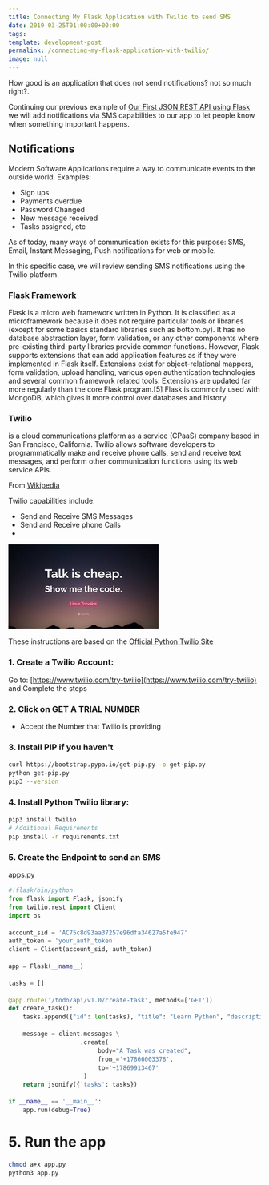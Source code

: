 ```yaml
---
title: Connecting My Flask Application with Twilio to send SMS
date: 2019-03-25T01:00:00+00:00
tags: 
template: development-post
permalink: /connecting-my-flask-application-with-twilio/
image: null
---
```


How good is an application that does not send notifications? not so much right?. 

Continuing our previous example of [Our First JSON REST API using Flask](https://cobuildlab.com/development-blog/my-first-json-rest-api-with-flask/) we will add notifications via SMS capabilities to our app to let people know when something important happens.

## Notifications

Modern Software Applications require a way to communicate events to the outside world. Examples: 

- Sign ups
- Payments overdue
- Password Changed
- New message received
- Tasks assigned, etc

As of today, many ways of communication exists for this purpose: SMS, Email, Instant Messaging, Push notifications for web or mobile.


In this specific case, we will review sending SMS notifications using the Twilio platform.


### Flask Framework

Flask is a micro web framework written in Python. It is classified as a microframework because it does not require particular tools or libraries (except for some basics standard libraries such as bottom.py). It has no database abstraction layer, form validation, or any other components where pre-existing third-party libraries provide common functions. However, Flask supports extensions that can add application features as if they were implemented in Flask itself. Extensions exist for object-relational mappers, form validation, upload handling, various open authentication technologies and several common framework related tools. Extensions are updated far more regularly than the core Flask program.[5] Flask is commonly used with MongoDB, which gives it more control over databases and history. 


### Twilio

is a cloud communications platform as a service (CPaaS) company based in San Francisco, California. Twilio allows software developers to programmatically make and receive phone calls, send and receive text messages, and perform other communication functions using its web service APIs.

From [Wikipedia](https://en.wikipedia.org/wiki/Twilio)

Twilio capabilities include:

- Send and Receive SMS Messages
- Send and Receive phone Calls
- 

![Show me the code](./media/show-me-the-code.jpeg)


These instructions are based on the [Official Python Twilio Site](https://www.twilio.com/docs/libraries/python)

### 1. Create a Twilio Account:

Go to: [https://www.twilio.com/try-twilio](https://www.twilio.com/try-twilio) and Complete the steps


### 2. Click on GET A TRIAL NUMBER

- Accept the Number that Twilio is providing

### 3. Install PIP if you haven't

```bash
curl https://bootstrap.pypa.io/get-pip.py -o get-pip.py
python get-pip.py
pip3 --version
```

### 4. Install Python Twilio library:

```bash
pip3 install twilio
# Additional Requirements
pip install -r requirements.txt
```

### 5. Create the Endpoint to send an SMS

apps.py

```python
#!flask/bin/python
from flask import Flask, jsonify
from twilio.rest import Client
import os

account_sid = 'AC75c8d93aa37257e96dfa34627a5fe947'
auth_token = 'your_auth_token'
client = Client(account_sid, auth_token)

app = Flask(__name__)

tasks = []

@app.route('/todo/api/v1.0/create-task', methods=['GET'])
def create_task():
    tasks.append({"id": len(tasks), "title": "Learn Python", "description": "Start with Flask first", "done": False})

    message = client.messages \
                    .create(
                         body="A Task was created",
                         from_='+17866003378',
                         to='+17869913467'
                     )
    return jsonify({'tasks': tasks})

if __name__ == '__main__':
    app.run(debug=True)
```

# 5. Run the app

```sh
chmod a+x app.py
python3 app.py
```